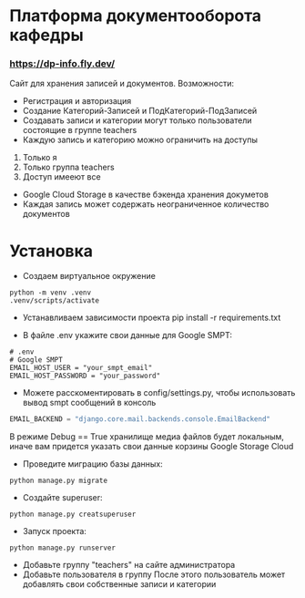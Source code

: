 
# Платформа документооборота кафедры
### https://dp-info.fly.dev/

Сайт для хранения записей и документов. Возможности:
* Регистрация и авторизация
* Создание Категорий-Записей и ПодКатегорий-ПодЗаписей
* Создавать записи и категории могут только пользователи состоящие в группе teachers
* Каждую  запись и категорию можно ограничить на доступы
1. Только я
2. Только группа teachers
3. Доступ имееют все
* Google Cloud Storage в качестве бэкенда хранения докуметов
* Каждая запись может содержать неограниченное количество документов

# Установка

* Создаем виртуальное окружение
```
python -m venv .venv
.venv/scripts/activate
```

* Устанавливаем зависимости проекта
pip install -r requirements.txt

* В файле .env укажите свои данные для Google SMPT:
```env
# .env
# Google SMPT
EMAIL_HOST_USER = "your_smpt_email"
EMAIL_HOST_PASSWORD = "your_password"
```

* Можете расскоментировать в config/settings.py, чтобы использовать вывод smpt сообщений в консоль

```python
EMAIL_BACKEND = "django.core.mail.backends.console.EmailBackend"
```
В режиме Debug == True хранилище медиа файлов будет локальным, иначе вам придется указать свои данные корзины Google Storage Cloud


* Проведите миграцию базы данных:
```
python manage.py migrate
```

* Создайте superuser:
```
python manage.py creatsuperuser
```

* Запуск проекта:
```
python manage.py runserver
```

* Добавьте группу "teachers" на сайте администратора 
* Добавьте пользователя в группу
 После этого пользователь может добавлять свои собственные записи и категории
